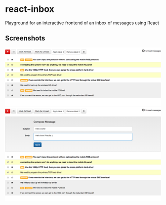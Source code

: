# react-inbox
Playground for an interactive frontend of an inbox of messages using React

## Screenshots
![alt text](https://github.com/prisoka/react-inbox/blob/master/react-inbox/public/index_01.png)
<br>
![alt text](https://github.com/prisoka/react-inbox/blob/master/react-inbox/public/index_composemsg_02.png)
